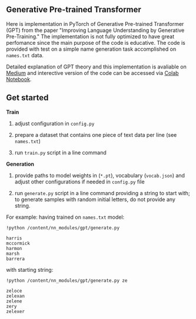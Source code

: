 ## Generative Pre-trained Transformer

Here is implementation in PyTorch of Generative Pre-trained Transformer (GPT) from the paper "Improving Language Understanding by Generative Pre-Training." 
The implementation is not fully optimized to have great perfomance since the main purpose of the code is educative. The code is provided with test on a simple
name generation task accomplished on `names.txt` data.

Detailed explanation of GPT theory and this implementation is avaliable on [Medium](https://medium.com/@konst.verner/gpt-explanation-and-implementation-from-scratch-in-pytorch-9962839417ac) and interective version of the code can be accessed via [Colab Notebook](https://colab.research.google.com/drive/1bxMkHVbRP0NRkEPU1FCadisDF3b8XP49?usp=sharing).  

## Get started

**Train**

1) adjust configuration in `config.py`

2) prepare a dataset that contains one piece of text data per line (see `names.txt`)

3) run `train.py` script in a line command

**Generation**

1) provide paths to model weights in (`*.pt`), vocabulary (`vocab.json`) and adjust other configurations if needed in `config.py` file

2) run `generate.py` script in a line command providing a string to start with; to generate samples with random initial letters, do not provide any string.

For example: having trained on `names.txt` model:

`!python /content/nn_modules/gpt/generate.py`

```
harris
mccormick
harmon
marsh
barrera
```

with starting string:

`!python /content/nn_modules/gpt/generate.py ze`

```
zeloce
zelexan
zelene
zery
zelexer
```
